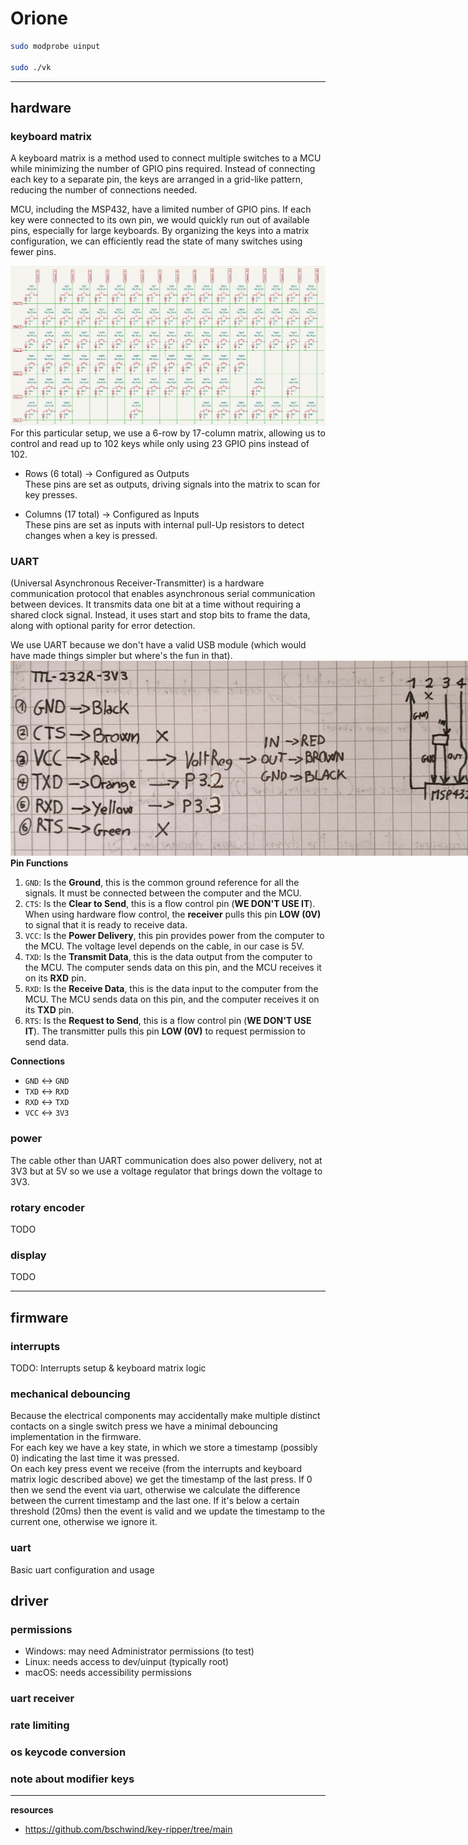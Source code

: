 # Orione

```bash
sudo modprobe uinput 

sudo ./vk
```
---
## hardware
### keyboard matrix  
A keyboard matrix is a method used to connect multiple switches to a MCU while minimizing the number of GPIO pins required. Instead of connecting each key to a separate pin, the keys are arranged in a grid-like pattern, reducing the number of connections needed.

MCU, including the MSP432, have a limited number of GPIO pins. If each key were connected to its own pin, we would quickly run out of available pins, especially for large keyboards. By organizing the keys into a matrix configuration, we can efficiently read the state of many switches using fewer pins.

<img src="./documents/assets/switch-matrix.png" alt="Switch Matrix" style="align: center">  
For this particular setup, we use a 6-row by 17-column matrix, allowing us to control and read up to 102 keys while only using 23 GPIO pins instead of 102.    

- Rows (6 total) → Configured as Outputs  
  These pins are set as outputs, driving signals into the matrix to scan for key presses.

- Columns (17 total) → Configured as Inputs  
  These pins are set as inputs with internal pull-Up resistors to detect changes when a key is pressed.

### UART
(Universal Asynchronous Receiver-Transmitter) is a hardware communication protocol that enables asynchronous serial communication between devices. It transmits data one bit at a time without requiring a shared clock signal. Instead, it uses start and stop bits to frame the data, along with optional parity for error detection.  

We use UART because we don't have a valid USB module (which would have made things simpler but where's the fun in that).
<img src="./documents/assets/uart.jpg" alt="UART" style="height: auto; max-width: 800px">
**Pin Functions**
1. `GND`: Is the **Ground**, this is the common ground reference for all the signals. It must be connected between the computer and the MCU.
2. `CTS`: Is the **Clear to Send**, this is a flow control pin (**WE DON'T USE IT**). When using hardware flow control, the **receiver** pulls this pin **LOW (0V)** to signal that it is ready to receive data.
3. `VCC`: Is the **Power Delivery**, this pin provides power from the computer to the MCU. The voltage level depends on the cable, in our case is 5V.
4. `TXD`: Is the **Transmit Data**, this is the data output from the computer to the MCU. The computer sends data on this pin, and the MCU receives it on its **RXD** pin.
5. `RXD`: Is the **Receive Data**, this is the data input to the computer from the MCU. The MCU sends data on this pin, and the computer receives it on its **TXD** pin.
6. `RTS`: Is the **Request to Send**, this is a flow control pin (**WE DON'T USE IT**). The transmitter pulls this pin **LOW (0V)** to request permission to send data.

**Connections**
- `GND` ↔ `GND`
- `TXD` ↔ `RXD`
- `RXD` ↔ `TXD`
- `VCC` ↔ `3V3`

### power
The cable other than UART communication does also power delivery, not at 3V3 but at 5V so we use a voltage regulator that brings down the voltage to 3V3.

### rotary encoder
TODO

### display  
TODO

---
## firmware
### interrupts
TODO: Interrupts setup & keyboard matrix logic

### mechanical debouncing
Because the electrical components may accidentally make multiple distinct contacts on a single switch press we have a minimal debouncing implementation in the firmware.  
For each key we have a key state, in which we store a timestamp (possibly 0) indicating the last time it was pressed.  
On each key press event we receive (from the interrupts and keyboard matrix logic described above) we get the timestamp of the last press. If 0 then we send the event via uart, otherwise we calculate the difference between the current timestamp and the last one. If it's below a certain threshold (20ms) then the event is valid and we update the timestamp to the current one, otherwise we ignore it.

### uart
Basic uart configuration and usage

## driver
### permissions
- Windows: may need Administrator permissions (to test)
- Linux: needs access to dev/uinput (typically root)
- macOS: needs accessibility permissions

### uart receiver

### rate limiting

### os keycode conversion

### note about modifier keys

---  
**resources**
- https://github.com/bschwind/key-ripper/tree/main